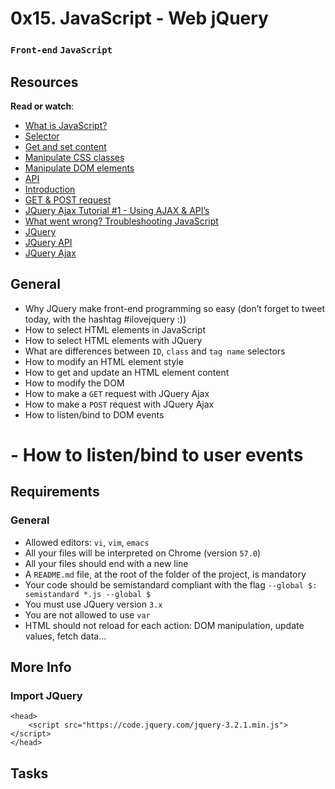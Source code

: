 # 0x15. JavaScript - Web jQuery
### `Front-end` `JavaScript`


## Resources
**Read or watch**:

* [What is JavaScript?]()
* [Selector]()
* [Get and set content]()
* [Manipulate CSS classes]()
* [Manipulate DOM elements]()
* [API]()
* [Introduction]()
* [GET & POST request]()
* [JQuery Ajax Tutorial #1 - Using AJAX & API’s]()
* [What went wrong? Troubleshooting JavaScript]()
* [JQuery]()
* [JQuery API]()
* [JQuery Ajax]()

## General
* Why JQuery make front-end programming so easy (don’t forget to tweet today, with the hashtag #ilovejquery :))
* How to select HTML elements in JavaScript
* How to select HTML elements with JQuery
* What are differences between `ID`, `class` and `tag name` selectors
* How to modify an HTML element style
* How to get and update an HTML element content
* How to modify the DOM
* How to make a `GET` request with JQuery Ajax
* How to make a `POST` request with JQuery Ajax
* How to listen/bind to DOM events

# - How to listen/bind to user events

## Requirements
### General
* Allowed editors: `vi`, `vim`, `emacs`
* All your files will be interpreted on Chrome (version `57.0`)
* All your files should end with a new line
* A `README.md` file, at the root of the folder of the project, is mandatory
* Your code should be semistandard compliant with the flag `--global $: semistandard *.js --global $`
* You must use JQuery version `3.x`
* You are not allowed to use `var`
* HTML should not reload for each action: DOM manipulation, update values, fetch data…

## More Info
### Import JQuery
```
<head>
    <script src="https://code.jquery.com/jquery-3.2.1.min.js"></script>
</head>
```


## Tasks